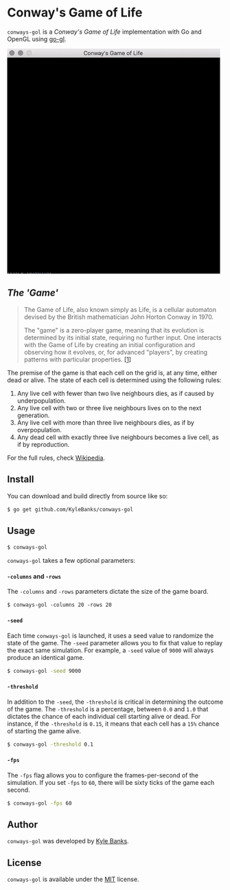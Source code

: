# Conway's Game of Life

`conways-gol` is a *Conway's Game of Life* implementation with Go and OpenGL using [go-gl](https://github.com/go-gl).

![Conway's Game of Life](./demo.gif)

## *The 'Game'*

>The Game of Life, also known simply as Life, is a cellular automaton devised by the British mathematician John Horton Conway in 1970.
>
> The "game" is a zero-player game, meaning that its evolution is determined by its initial state, requiring no further input. One interacts with the Game of Life by creating an initial configuration and observing how it evolves, or, for advanced "players", by creating patterns with particular properties. [\[1\]](https://en.wikipedia.org/wiki/Conway's_Game_of_Life)

The premise of the game is that each cell on the grid is, at any time, either dead or alive. The state of each cell is determined using the following rules:

1. Any live cell with fewer than two live neighbours dies, as if caused by  underpopulation.
2. Any live cell with two or three live neighbours lives on to the next generation.
3. Any live cell with more than three live neighbours dies, as if by overpopulation.
4. Any dead cell with exactly three live neighbours becomes a live cell, as if by reproduction.

For the full rules, check [Wikipedia](https://en.wikipedia.org/wiki/Conway's_Game_of_Life#Rules).

## Install

You can download and build directly from source like so: 

```sh
$ go get github.com/KyleBanks/conways-gol
```

## Usage

```sh
$ conways-gol
```

`conways-gol` takes a few optional parameters:

#### `-columns` and `-rows`

The `-columns` and `-rows` parameters dictate the size of the game board. 

```
$ conways-gol -columns 20 -rows 20
```

#### `-seed`

Each time `conways-gol` is launched, it uses a seed value to randomize the state of the game. The `-seed` parameter allows you to fix that value to replay the exact same simulation. For example, a `-seed` value of `9000` will always produce an identical game.

```sh
$ conways-gol -seed 9000
```

#### `-threshold`

In addition to the `-seed`, the `-threshold` is critical in determining the outcome of the game. The `-threshold` is a percentage, between `0.0` and `1.0` that dictates the chance of each individual cell starting alive or dead. For instance, if the `-threshold` is `0.15`, it means that each cell has a `15%` chance of starting the game alive.

```sh
$ conways-gol -threshold 0.1
```

#### `-fps`

The `-fps` flag allows you to configure the frames-per-second of the simulation. If you set `-fps` to `60`, there will be sixty ticks of the game each second. 

```sh
$ conways-gol -fps 60
```

## Author

`conways-gol` was developed by [Kyle Banks](https://twitter.com/kylewbanks).

## License

`conways-gol` is available under the [MIT](./LICENSE) license.
